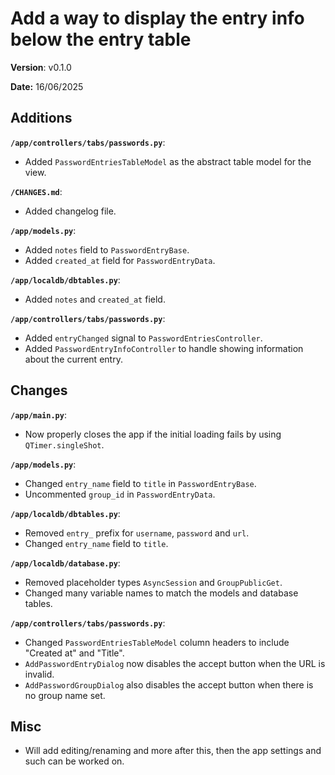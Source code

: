 # Add a way to display the entry info below the entry table

**Version**: v0.1.0

**Date:** 16/06/2025

## Additions

**`/app/controllers/tabs/passwords.py`**:

* Added `PasswordEntriesTableModel` as the abstract table model for the view.

**`/CHANGES.md`**:

* Added changelog file.

**`/app/models.py`**:

* Added `notes` field to `PasswordEntryBase`.
* Added `created_at` field for `PasswordEntryData`.

**`/app/localdb/dbtables.py`**:

* Added `notes` and `created_at` field.

**`/app/controllers/tabs/passwords.py`**:

* Added `entryChanged` signal to `PasswordEntriesController`.
* Added `PasswordEntryInfoController` to handle showing information about the current entry.

## Changes

**`/app/main.py`**:

* Now properly closes the app if the initial loading fails by using `QTimer.singleShot`.

**`/app/models.py`**:

* Changed `entry_name` field to `title` in `PasswordEntryBase`.
* Uncommented `group_id` in `PasswordEntryData`.

**`/app/localdb/dbtables.py`**:

* Removed `entry_` prefix for `username`, `password` and `url`.
* Changed `entry_name` field to `title`.

**`/app/localdb/database.py`**:

* Removed placeholder types `AsyncSession` and `GroupPublicGet`.
* Changed many variable names to match the models and database tables.

**`/app/controllers/tabs/passwords.py`**:

* Changed `PasswordEntriesTableModel` column headers to include "Created at" and "Title".
* `AddPasswordEntryDialog` now disables the accept button when the URL is invalid.
* `AddPasswordGroupDialog` also disables the accept button when there is no group name set.

## Misc

* Will add editing/renaming and more after this, then the app settings and such can be worked on.
